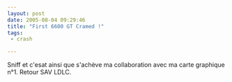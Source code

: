 ```yaml
---
layout: post
date: 2005-08-04 09:29:46
title: "First 6600 GT Cramed !"
tags:
 - crash

---
```


Sniff et c'esat ainsi que s'achève ma collaboration avec ma carte graphique n°1. Retour SAV LDLC.
